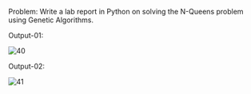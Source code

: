 Problem: Write a lab report in Python on solving the N-Queens problem using Genetic Algorithms.

Output-01:

![40](https://github.com/user-attachments/assets/1b2f5d92-263c-44cb-8b79-c98de43924ce)

Output-02:

![41](https://github.com/user-attachments/assets/dbdcb372-5973-463f-ad39-cf0974c20ffb)
